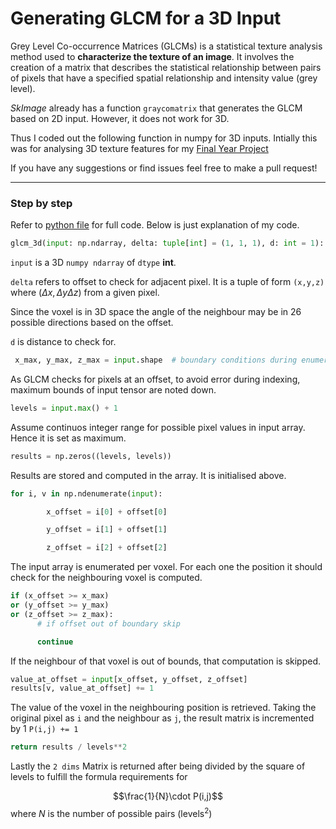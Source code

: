 # Generating GLCM for a 3D Input

Grey Level Co-occurrence Matrices (GLCMs) is a statistical texture analysis method used to **characterize the texture of an image**. It involves the creation of a matrix that describes the statistical relationship between pairs of pixels that have a specified spatial relationship and intensity value (grey level).

*SkImage* already has a function `graycomatrix` that generates the GLCM based on 2D input. However, it does not work for 3D.

Thus I coded out the following function in numpy for 3D inputs. Intially this was for analysing 3D texture features for my [Final Year Project](https://github.com/Prof-Iz/3D-Segmentation-of-Glioblastoma-from-MRI)

If you have any suggestions or find issues feel free to make a pull request!

---
### Step by step

Refer to [python file](https://github.com/Prof-Iz/GLCM-from-3D-NumPy-Input/blob/master/glcm_3d.py) for full code. Below is just explanation of my code.

```python
glcm_3d(input: np.ndarray, delta: tuple[int] = (1, 1, 1), d: int = 1):
```
`input` is a 3D `numpy ndarray` of `dtype` **int**.

`delta` refers to offset to check for adjacent pixel. It is a tuple of form `(x,y,z)` where $(\Delta x, \Delta y \Delta z)$ from a given pixel. 


Since the voxel is in 3D space the angle of the neighbour may be in 26 possible directions based on the offset.


`d` is distance to check for.


```python
 x_max, y_max, z_max = input.shape  # boundary conditions during enumeration
```

As GLCM checks for pixels at an offset, to avoid error during indexing, maximum bounds of input tensor are noted down.

```python
levels = input.max() + 1 
```
Assume continuos integer range for possible pixel values in input array. Hence it is set as maximum.

```python
results = np.zeros((levels, levels))
```

Results are stored and computed in the array. It is initialised above.



```python
for i, v in np.ndenumerate(input):

        x_offset = i[0] + offset[0]

        y_offset = i[1] + offset[1]

        z_offset = i[2] + offset[2]
```

The input array is enumerated per voxel. For each one the position it should check for the neighbouring voxel is computed.

```python
if (x_offset >= x_max) 
or (y_offset >= y_max) 
or (z_offset >= z_max):
      # if offset out of boundary skip

      continue
```

If the neighbour of that voxel is out of bounds, that computation is skipped.

```python
value_at_offset = input[x_offset, y_offset, z_offset]
results[v, value_at_offset] += 1
```

The value of the voxel in the neighbouring position is retrieved. Taking the original pixel as `i` and the neighbour as `j`, the result matrix is incremented by 1 `P(i,j) += 1`

```python
return results / levels**2
```

Lastly the `2 dims` Matrix is returned after being divided by the square of levels to fulfill the formula requirements for

$$\frac{1}{N}\cdot P(i,j)$$
where $N$ is the number of possible pairs ($\text{levels}^2$)

